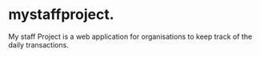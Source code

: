 # mystaffproject.

My staff Project is a web application for organisations to keep track of the daily transactions.
